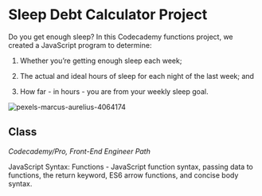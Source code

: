 # Sleep Debt Calculator Project

Do you get enough sleep? In this Codecademy functions project, we created a JavaScript program to determine:

1. Whether you’re getting enough sleep each week;

1. The actual and ideal hours of sleep for each night of the last week; and

1. How far - in hours - you are from your weekly sleep goal.



![pexels-marcus-aurelius-4064174](https://user-images.githubusercontent.com/60168324/122990461-cfb10600-d358-11eb-959b-839e04949e7a.jpg)



## Class
*Codecademy/Pro, Front-End Engineer Path*

JavaScript Syntax: Functions - JavaScript function syntax, passing data to functions, the return keyword, ES6 arrow functions, and concise body syntax.
